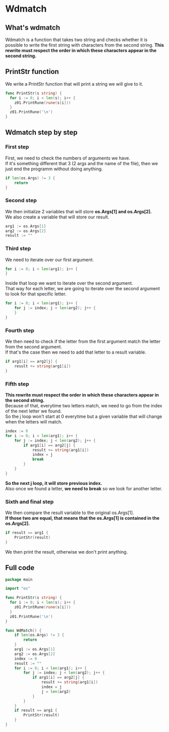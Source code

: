 # Wdmatch

## What's wdmatch

Wdmatch is a function that takes two string and checks whether it is possible to write the first string with characters from the second string. **This rewrite must respect the order in which these characters appear in the second string.**  

## PrintStr function

We write a PrintStr function that will print a string we will give to it.  
```go
func PrintStr(s string) {
  for i := 0; i < len(s); i++ {
    z01.PrintRune(rune(s[i]))
  }
  z01.PrintRune('\n')
}
```

## Wdmatch step by step

### First step

First, we need to check the numbers of arguments we have.  
If it's something different that 3 (2 args and the name of the file), then we just end the programm without doing anything.  

```go
if len(os.Args) != 3 {
	return
}
```

### Second step

We then initialize 2 variables that will store **os.Args[1] and os.Args[2].**  
We also create a variable that will store our result.  

```go
arg1 := os.Args[1]
arg2 := os.Args[2]
result := ""
```

### Third step

We need to iterate over our first argument.  

```go
for i := 0; i < len(arg1); i++ {
}
```
Inside that loop we want to iterate over the second argument.  
That way for each letter, we are going to iterate over the second argument to look for that specific letter.  

```go
for i := 0; i < len(arg1); i++ {
	for j := index; j < len(arg2); j++ {
	}
}
```

### Fourth step

We then need to check if the letter from the first argument match the letter from the second argument.  
If that's the case then we need to add that letter to a result variable.  

```go
if arg1[i] == arg2[j] {
	result += string(arg1[i])
}
```

### Fifth step

**This rewrite must respect the order in which these characters appear in the second string.**  
Because of that, everytime two letters match, we need to go from the index of the next letter we found.  
So the j loop won't start at 0 everytime but a given variable that will change when the letters will match.  

```go
index := 0
for i := 0; i < len(arg1); i++ {
	for j := index; j < len(arg2); j++ {
		if arg1[i] == arg2[j] {
			result += string(arg1[i])
			index = j
			break
		}
	}
}
```
**So the next j loop, it will store previous index.**  
Also once we found a letter, **we need to break** so we look for another letter.  

### Sixth and final step

We then compare the result variable to the original os.Args[1].  
**If those two are equal, that means that the os.Args[1] is contained in the os.Args[2].**  
```go
if result == arg1 {
	PrintStr(result)
}
```
We then print the result, otherwise we don't print anything.  

## Full code

```go
package main

import "os"

func PrintStr(s string) {
  for i := 0; i < len(s); i++ {
    z01.PrintRune(rune(s[i]))
  }
  z01.PrintRune('\n')
}

func WdMatch() {
	if len(os.Args) != 3 {
		return
	}
	arg1 := os.Args[1]
	arg2 := os.Args[2]
	index := 0
	result := ""
	for i := 0; i < len(arg1); i++ {
		for j := index; j < len(arg2); j++ {
			if arg1[i] == arg2[j] {
				result += string(arg1[i])
				index = j
				j = len(arg2)
			}
		}
	}
	if result == arg1 {
		PrintStr(result)
	}
}
```